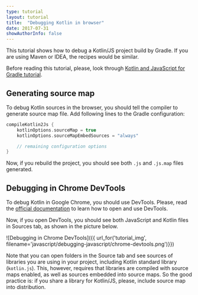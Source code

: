 ```yaml
---
type: tutorial
layout: tutorial
title:  "Debugging Kotlin in browser"
date: 2017-07-31
showAuthorInfo: false
---
```


This tutorial shows how to debug a Kotlin/JS project build by Gradle.
If you are using Maven or IDEA, the recipes would be similar.

Before reading this tutorial, please, look through
[Kotlin and JavaScript for Gradle tutorial](http://kotlinlang.org/docs/tutorials/javascript/getting-started-gradle/getting-started-with-gradle.html).


## Generating source map

To debug Kotlin sources in the browser, you should tell the compiler to generate source map file.
Add following lines to the Gradle configuration:

<div class="sample" markdown="1" theme="idea" mode="groovy">

``` groovy
compileKotlin2Js {
    kotlinOptions.sourceMap = true
    kotlinOptions.sourceMapEmbedSources = "always"

    // remaining configuration options
} 
```

</div>

Now, if you rebuild the project, you should see both `.js` and `.js.map` files generated.


## Debugging in Chrome DevTools

To debug Kotlin in Google Chrome, you should use DevTools.
Please, read the [official documentation](https://developer.chrome.com/devtools) to learn
how to open and use DevTools.

Now, if you open DevTools, you should see both JavaScript and Kotlin files in Sources tab,
as shown in the picture below.

![Debugging in Chrome DevTools]({{ url_for('tutorial_img', filename='javascript/debugging-javascript/chrome-devtools.png')}})

Note that you can open folders in the Source tab and see sources of libraries you are using in your project,
including Kotlin standard library (`kotlin.js`).
This, however, requires that libraries are compiled with source maps enabled,
as well as sources embedded into source maps.
So the good practice is: if you share a library for Kotlin/JS, please, include source map into distribution.
